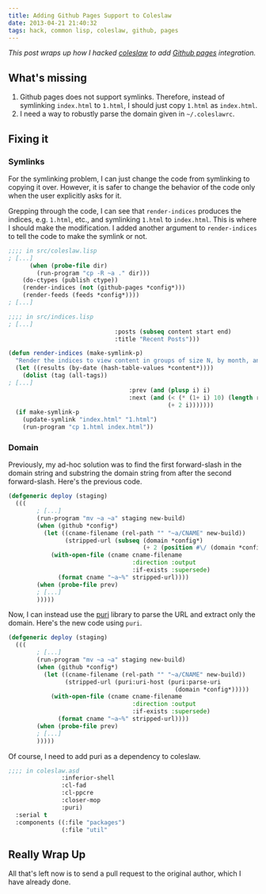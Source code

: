 ```yaml
---
title: Adding Github Pages Support to Coleslaw
date: 2013-04-21 21:40:32
tags: hack, common lisp, coleslaw, github, pages
---
```

_This post wraps up how I hacked [coleslaw](https://github.com/redline6561/coleslaw) to add [Github pages](http://pages.github.com/) integration._

## What's missing ##

1. Github pages does not support symlinks. Therefore, instead of symlinking `index.html` to `1.html`, I should just copy `1.html` as `index.html`.
2. I need a way to robustly parse the domain given in `~/.coleslawrc`.

## Fixing it ##

### Symlinks ###

For the symlinking problem, I can just change the code from symlinking to copying it over. However, it is safer to change the behavior of the code only when the user explicitly asks for it.

Grepping through the code, I can see that `render-indices` produces the indices, e.g. `1.html`, etc., and symlinking `1.html` to `index.html`. This is where I should make the modification. I added another argument to `render-indices` to tell the code to make the symlink or not.

```commonlisp
;;;; in src/coleslaw.lisp
; [...]
      (when (probe-file dir)
        (run-program "cp -R ~a ." dir)))
    (do-ctypes (publish ctype))
    (render-indices (not (github-pages *config*)))
    (render-feeds (feeds *config*))))
; [...]

;;;; in src/indices.lisp
; [...]
                              :posts (subseq content start end)
                              :title "Recent Posts")))

(defun render-indices (make-symlink-p)
  "Render the indices to view content in groups of size N, by month, and by tag"
  (let ((results (by-date (hash-table-values *content*))))
    (dolist (tag (all-tags))
; [...]
                                  :prev (and (plusp i) i)
                                  :next (and (< (* (1+ i) 10) (length results))
                                             (+ 2 i)))))))
  (if make-symlink-p
    (update-symlink "index.html" "1.html")
    (run-program "cp 1.html index.html"))
```

### Domain ###
Previously, my ad-hoc solution was to find the first forward-slash in the domain string and substring the domain string from after the second forward-slash. Here's the previous code.

```commonlisp
(defgeneric deploy (staging)
  (((
        ; [...]
        (run-program "mv ~a ~a" staging new-build)
        (when (github *config*)
          (let ((cname-filename (rel-path "" "~a/CNAME" new-build))
                (stripped-url (subseq (domain *config*)
                                      (+ 2 (position #\/ (domain *config*))))))
            (with-open-file (cname cname-filename
                                   :direction :output
                                   :if-exists :supersede)
              (format cname "~a~%" stripped-url))))
        (when (probe-file prev)
        ; [...]
        )))))
```

Now, I can instead use the [puri](http://puri.b9.com/) library to parse the URL and extract only the domain. Here's the new code using `puri`.

```commonlisp
(defgeneric deploy (staging)
  (((
        ; [...]
        (run-program "mv ~a ~a" staging new-build)
        (when (github *config*)
          (let ((cname-filename (rel-path "" "~a/CNAME" new-build))
                (stripped-url (puri:uri-host (puri:parse-uri
                                               (domain *config*)))))
            (with-open-file (cname cname-filename
                                   :direction :output
                                   :if-exists :supersede)
              (format cname "~a~%" stripped-url))))
        (when (probe-file prev)
        ; [...]
        )))))
```

Of course, I need to add puri as a dependency to coleslaw.

```commonlisp
;;;; in coleslaw.asd
               :inferior-shell
               :cl-fad
               :cl-ppcre
               :closer-mop
               :puri)
  :serial t
  :components ((:file "packages")
               (:file "util"
```

## Really Wrap Up ##

All that's left now is to send a pull request to the original author, which I have already done.
